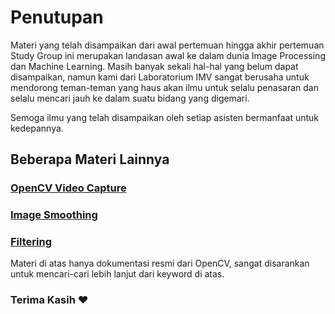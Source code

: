 # Penutupan

Materi yang telah disampaikan dari awal pertemuan hingga akhir pertemuan Study Group ini merupakan landasan awal ke dalam dunia Image Processing dan Machine Learning. Masih banyak sekali hal-hal yang belum dapat disampaikan, namun kami dari Laboratorium IMV sangat berusaha untuk mendorong teman-teman yang haus akan ilmu untuk selalu penasaran dan selalu mencari jauh ke dalam suatu bidang yang digemari.

Semoga ilmu yang telah disampaikan oleh setiap asisten bermanfaat untuk kedepannya.

## Beberapa Materi Lainnya

### [OpenCV Video Capture](https://docs.opencv.org/3.4/d8/dfe/classcv_1_1VideoCapture.html)

### [Image Smoothing](https://docs.opencv.org/4.x/d4/d13/tutorial_py_filtering.html)

### [Filtering](https://docs.opencv.org/4.x/d4/d86/group__imgproc__filter.html)

Materi di atas hanya dokumentasi resmi dari OpenCV, sangat disarankan untuk mencari-cari lebih lanjut dari keyword di atas.

### Terima Kasih ❤
